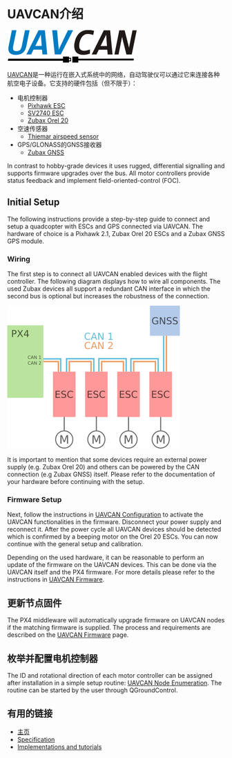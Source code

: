 # UAVCAN介绍

![](../../assets/uavcan-logo-transparent.png)

[UAVCAN](http://uavcan.org)是一种运行在嵌入式系统中的网络，自动驾驶仪可以通过它来连接各种航空电子设备。它支持的硬件包括（但不限于）：

* 电机控制器
  * [Pixhawk ESC](https://pixhawk.org/modules/pixhawk_esc)
  * [SV2740 ESC](https://github.com/thiemar/vectorcontrol)
  * [Zubax Orel 20](https://zubax.com/product/zubax-orel-20)
* 空速传感器
  * [Thiemar airspeed sensor](https://github.com/thiemar/airspeed)
* GPS/GLONASS的GNSS接收器
  * [Zubax GNSS](http://zubax.com/product/zubax-gnss)

In contrast to hobby-grade devices it uses rugged, differential signalling and supports firmware upgrades over the bus. All motor controllers provide status feedback and implement field-oriented-control \(FOC\).

## Initial Setup

The following instructions provide a step-by-step guide to connect and setup a quadcopter with ESCs and GPS connected via UAVCAN. The hardware of choice is a Pixhawk 2.1, Zubax Orel 20 ESCs and a Zubax GNSS GPS module.

### Wiring

The first step is to connect all UAVCAN enabled devices with the flight controller. The following diagram displays how to wire all components. The used Zubax devices all support a redundant CAN interface in which the second bus is optional but increases the robustness of the connection.

![](../../assets/UAVCAN_wiring.png)

It is important to mention that some devices require an external power supply \(e.g. Zubax Orel 20\) and others can be powered by the CAN connection \(e.g Zubax GNSS\) itself. Please refer to the documentation of your hardware before continuing with the setup.

### Firmware Setup

Next, follow the instructions in [UAVCAN Configuration](../uavcan/node_enumeration.md) to activate the UAVCAN functionalities in the firmware. Disconnect your power supply and reconnect it. After the power cycle all UAVCAN devices should be detected which is confirmed by a beeping motor on the Orel 20 ESCs. You can now continue with the general setup and calibration. 

Depending on the used hardware, it can be reasonable to perform an update of the firmware on the UAVCAN devices. This can be done via the UAVCAN itself and the PX4 firmware. For more details please refer to the instructions in [UAVCAN Firmware](../uavcan/node_firmware.md).

## 更新节点固件

The PX4 middleware will automatically upgrade firmware on UAVCAN nodes if the matching firmware is supplied. The process and requirements are described on the [UAVCAN Firmware](../uavcan/node_firmware.md) page.

## 枚举并配置电机控制器

The ID and rotational direction of each motor controller can be assigned after installation in a simple setup routine: [UAVCAN Node Enumeration](../uavcan/node_enumeration.md). The routine can be started by the user through QGroundControl.

## 有用的链接

* [主页](http://uavcan.org)
* [Specification](http://uavcan.org/Specification)
* [Implementations and tutorials](http://uavcan.org/Implementations)
